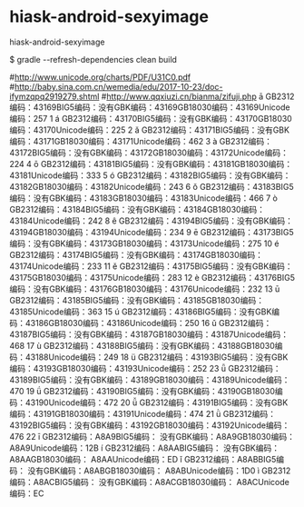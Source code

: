# hiask-android-sexyimage
hiask-android-sexyimage

$ gradle --refresh-dependencies clean build

#http://www.unicode.org/charts/PDF/U31C0.pdf
#http://baby.sina.com.cn/wemedia/edu/2017-10-23/doc-ifymzqpq2919279.shtml
#http://www.qqxiuzi.cn/bianma/zifuji.php
ā GB2312编码：43169BIG5编码：没有GBK编码：43169GB18030编码：43169Unicode编码：257 1
á GB2312编码：43170BIG5编码：没有GBK编码：43170GB18030编码：43170Unicode编码：225 2
ǎ GB2312编码：43171BIG5编码：没有GBK编码：43171GB18030编码：43171Unicode编码：462 3
à GB2312编码：43172BIG5编码：没有GBK编码：43172GB18030编码：43172Unicode编码：224 4
ō GB2312编码：43181BIG5编码：没有GBK编码：43181GB18030编码：43181Unicode编码：333 5
ó GB2312编码：43182BIG5编码：没有GBK编码：43182GB18030编码：43182Unicode编码：243 6
ǒ GB2312编码：43183BIG5编码：没有GBK编码：43183GB18030编码：43183Unicode编码：466 7
ò GB2312编码：43184BIG5编码：没有GBK编码：43184GB18030编码：43184Unicode编码：242 8
ê GB2312编码：43194BIG5编码：没有GBK编码：43194GB18030编码：43194Unicode编码：234 9
ē GB2312编码：43173BIG5编码：没有GBK编码：43173GB18030编码：43173Unicode编码：275 10
é GB2312编码：43174BIG5编码：没有GBK编码：43174GB18030编码：43174Unicode编码：233 11
ě GB2312编码：43175BIG5编码：没有GBK编码：43175GB18030编码：43175Unicode编码：283 12
è GB2312编码：43176BIG5编码：没有GBK编码：43176GB18030编码：43176Unicode编码：232 13
ū GB2312编码：43185BIG5编码：没有GBK编码：43185GB18030编码：43185Unicode编码：363 15
ú GB2312编码：43186BIG5编码：没有GBK编码：43186GB18030编码：43186Unicode编码：250 16
ǔ GB2312编码：43187BIG5编码：没有GBK编码：43187GB18030编码：43187Unicode编码：468 17
ù GB2312编码：43188BIG5编码：没有GBK编码：43188GB18030编码：43188Unicode编码：249 18
ü GB2312编码：43193BIG5编码：没有GBK编码：43193GB18030编码：43193Unicode编码：252 23
ǖ GB2312编码：43189BIG5编码：没有GBK编码：43189GB18030编码：43189Unicode编码：470 19
ǘ GB2312编码：43190BIG5编码：没有GBK编码：43190GB18030编码：43190Unicode编码：472 20
ǚ GB2312编码：43191BIG5编码：没有GBK编码：43191GB18030编码：43191Unicode编码：474 21
ǜ GB2312编码：43192BIG5编码：没有GBK编码：43192GB18030编码：43192Unicode编码：476 22
ī GB2312编码：A8A9BIG5编码： 没有GBK编码：A8A9GB18030编码： A8A9Unicode编码：12B
í GB2312编码：A8AABIG5编码： 没有GBK编码：A8AAGB18030编码： A8AAUnicode编码：ED
ǐ GB2312编码：A8ABBIG5编码： 没有GBK编码：A8ABGB18030编码： A8ABUnicode编码：1D0
ì GB2312编码：A8ACBIG5编码： 没有GBK编码：A8ACGB18030编码： A8ACUnicode编码：EC